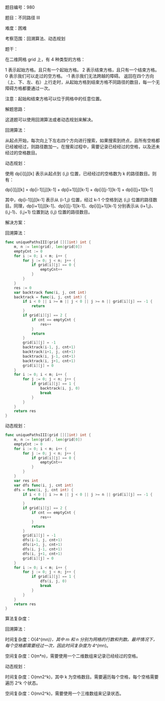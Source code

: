 题目编号：980

题目：不同路径 III

难度：困难

考察范围：回溯算法、动态规划

题干：

在二维网格 grid 上，有 4 种类型的方格：

1 表示起始方格。且只有一个起始方格。
2 表示结束方格，且只有一个结束方格。
0 表示我们可以走过的空方格。
-1 表示我们无法跨越的障碍。
返回在四个方向（上、下、左、右）上行走时，从起始方格到结束方格不同路径的数目，每一个无障碍方格都要通过一次。

注意：起始和结束方格可以位于网格中的任意位置。

解题思路：

这道题可以使用回溯算法或者动态规划来解决。

回溯算法：

从起点开始，每次向上下左右四个方向进行搜索，如果搜索到终点，且所有空格都已经被经过，则路径数加一。在搜索过程中，需要记录已经经过的空格，以及还未经过的空格数目。

动态规划：

使用 dp[i][j][k] 表示从起点到 (i,j) 位置，已经经过的空格数为 k 的路径数目。则有：

dp[i][j][k] = dp[i-1][j][k-1] + dp[i+1][j][k-1] + dp[i][j-1][k-1] + dp[i][j+1][k-1]

其中，dp[i-1][j][k-1] 表示从 (i-1,j) 位置，经过 k-1 个空格到达 (i,j) 位置的路径数目。同理，dp[i+1][j][k-1]、dp[i][j-1][k-1]、dp[i][j+1][k-1] 分别表示从 (i+1,j)、(i,j-1)、(i,j+1) 位置到达 (i,j) 位置的路径数目。

解决方案：

回溯算法：

```go
func uniquePathsIII(grid [][]int) int {
    m, n := len(grid), len(grid[0])
    emptyCnt := 0
    for i := 0; i < m; i++ {
        for j := 0; j < n; j++ {
            if grid[i][j] == 0 {
                emptyCnt++
            }
        }
    }
    res := 0
    var backtrack func(i, j, cnt int)
    backtrack = func(i, j, cnt int) {
        if i < 0 || i >= m || j < 0 || j >= n || grid[i][j] == -1 {
            return
        }
        if grid[i][j] == 2 {
            if cnt == emptyCnt {
                res++
            }
            return
        }
        grid[i][j] = -1
        backtrack(i-1, j, cnt+1)
        backtrack(i+1, j, cnt+1)
        backtrack(i, j-1, cnt+1)
        backtrack(i, j+1, cnt+1)
        grid[i][j] = 0
    }
    for i := 0; i < m; i++ {
        for j := 0; j < n; j++ {
            if grid[i][j] == 1 {
                backtrack(i, j, 0)
                break
            }
        }
    }
    return res
}
```

动态规划：

```go
func uniquePathsIII(grid [][]int) int {
    m, n := len(grid), len(grid[0])
    emptyCnt := 0
    for i := 0; i < m; i++ {
        for j := 0; j < n; j++ {
            if grid[i][j] == 0 {
                emptyCnt++
            }
        }
    }
    var res int
    var dfs func(i, j, cnt int)
    dfs = func(i, j, cnt int) {
        if i < 0 || i >= m || j < 0 || j >= n || grid[i][j] == -1 {
            return
        }
        if grid[i][j] == 2 {
            if cnt == emptyCnt {
                res++
            }
            return
        }
        grid[i][j] = -1
        dfs(i-1, j, cnt+1)
        dfs(i+1, j, cnt+1)
        dfs(i, j-1, cnt+1)
        dfs(i, j+1, cnt+1)
        grid[i][j] = 0
    }
    for i := 0; i < m; i++ {
        for j := 0; j < n; j++ {
            if grid[i][j] == 1 {
                dfs(i, j, 0)
                break
            }
        }
    }
    return res
}
```

算法复杂度：

回溯算法：

时间复杂度：O(4^(m*n))，其中 m 和 n 分别为网格的行数和列数。最坏情况下，每个空格都需要经过一次，因此时间复杂度为 4^(m*n)。

空间复杂度：O(m*n)，需要使用一个二维数组来记录已经经过的空格。

动态规划：

时间复杂度：O(m*n*2^k)，其中 k 为空格数目。需要遍历每个空格，每个空格需要遍历 2^k 个状态。

空间复杂度：O(m*n*2^k)，需要使用一个三维数组来记录状态。